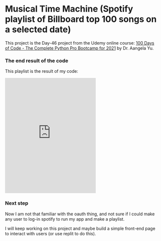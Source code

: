 # Musical Time Machine (Spotify playlist of Billboard top 100 songs on a selected date)


This project is the Day-46 project from the Udemy online course: [100 Days of Code - The Complete Python Pro Bootcamp for 2021](https://www.udemy.com/course/100-days-of-code/) by Dr. Aangela Yu.

### The end result of the code
This playlist is the result of my code:
 <iframe src="https://open.spotify.com/embed/playlist/3WcqEIEu5f2RAA7Xs3AfTj" width="300" height="380" frameborder="0" allowtransparency="true" allow="encrypted-media"></iframe>


### Next step
Now I am not that familiar with the oauth thing, and not sure if I could make any user to log-in spotify to run my app and make a playlist.

I will keep working on this project and maybe build a simple front-end page to interact with users (or use replit to do this).
